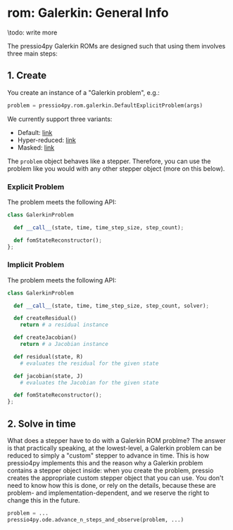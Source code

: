 
# rom: Galerkin: General Info

\todo: write more

The pressio4py Galerkin ROMs are designed such that
using them involves three main steps:

## 1. Create

You create an instance of a "Galerkin problem", e.g.: <br/>

```py
problem = pressio4py.rom.galerkin.DefaultExplicitProblem(args)
```

We currently support three variants:

- Default: [link](md_pages_components_rom_galerkin_default.html)
- Hyper-reduced: [link](md_pages_components_rom_galerkin_hypred.html)
- Masked: [link](md_pages_components_rom_galerkin_masked.html)


The `problem` object behaves like a stepper.
Therefore, you can use the problem like
you would with any other stepper object (more on this below).

### Explicit Problem

The problem meets the following API:

```py
class GalerkinProblem

  def __call__(state, time, time_step_size, step_count);

  def fomStateReconstructor();
};
```

### Implicit Problem

The problem meets the following API:

```py
class GalerkinProblem

  def __call__(state, time, time_step_size, step_count, solver);

  def createResidual()
	return # a residual instance

  def createJacobian()
	return # a Jacobian instance

  def residual(state, R)
	# evaluates the residual for the given state

  def jacobian(state, J)
	# evaluates the Jacobian for the given state

  def fomStateReconstructor();
};
```

## 2. Solve in time

What does a stepper have to do with a Galerkin ROM problme?
The answer is that practically speaking, at the lowest-level,
a Galerkin problem can be reduced to simply a "custom" stepper to advance in time.
This is how pressio4py implements this and the reason why a Galerkin
problem contains a stepper object inside: when you create the
problem, pressio creates the appropriate custom stepper
object that you can use. You don't need to know how this is done,
or rely on the details, because these are problem- and implementation-dependent,
and we reserve the right to change this in the future.

```py
problem = ...
pressio4py.ode.advance_n_steps_and_observe(problem, ...)
```
